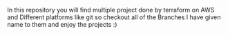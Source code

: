 In this repository you will find multiple project done by terraform on AWS and Different platforms like git so checkout all of the Branches I have given name to them and enjoy the projects :) 
